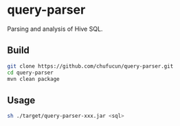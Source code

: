 # query-parser
Parsing and analysis of Hive SQL.



## Build
```bash
git clone https://github.com/chufucun/query-parser.git
cd query-parser
mvn clean package
```  

## Usage

```bash
sh ./target/query-parser-xxx.jar <sql>
```

